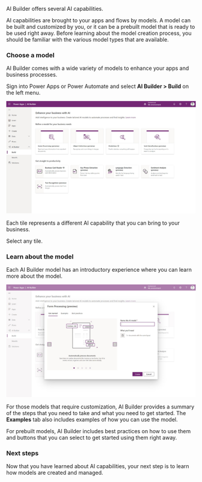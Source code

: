 AI Builder offers several AI capabilities.

AI capabilities are brought to your apps and flows by models. A model can be built and customized by you, or it can be a prebuilt model that is ready to be used right away. Before learning about the model creation process, you should be familiar with the various model types that are available.

### Choose a model 

AI Builder comes with a wide variety of models to enhance your apps and
business processes.

Sign into Power Apps or Power Automate and select **AI Builder > Build** on the left menu.

![AI Builder and Power Apps](../media/image2.jpg)

Each tile represents a different AI capability that you can bring to
your business.

Select any tile.

### Learn about the model

Each AI Builder model has an introductory experience where you can learn more about the model.

![AI Builder Intro](../media/image3.jpg)

For those models that require customization, AI Builder provides a summary of the steps that you need to take and what you need to get started. The **Examples** tab  also includes examples of how you can use the model.

For prebuilt models, AI Builder includes best practices on how to use them and buttons that you can select to get started using them right away.

### Next steps

Now that you have learned about AI capabilities, your next step is to learn how models are created and managed.
